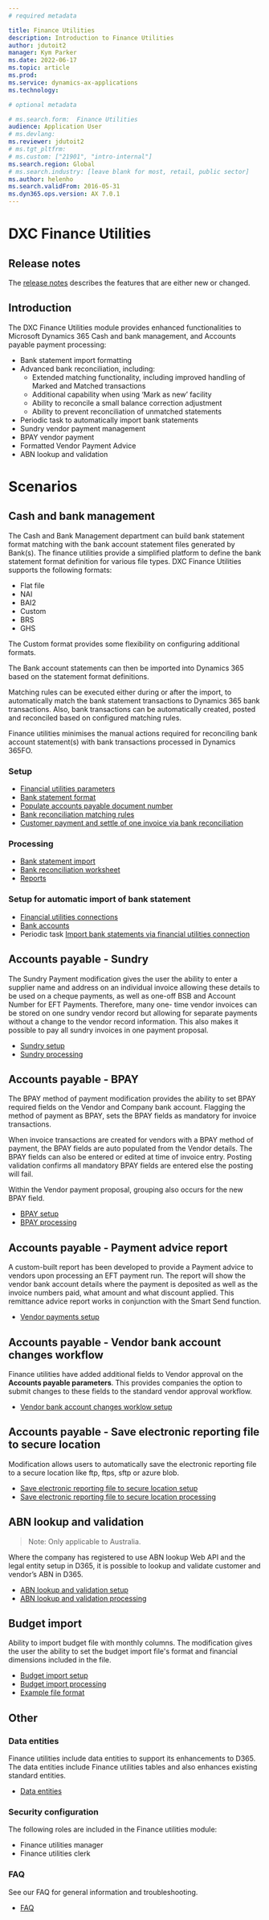 ```yaml
---
# required metadata

title: Finance Utilities 
description: Introduction to Finance Utilities 
author: jdutoit2
manager: Kym Parker
ms.date: 2022-06-17
ms.topic: article
ms.prod: 
ms.service: dynamics-ax-applications
ms.technology: 

# optional metadata

# ms.search.form:  Finance Utilities 
audience: Application User
# ms.devlang: 
ms.reviewer: jdutoit2
# ms.tgt_pltfrm: 
# ms.custom: ["21901", "intro-internal"]
ms.search.region: Global
# ms.search.industry: [leave blank for most, retail, public sector]
ms.author: helenho
ms.search.validFrom: 2016-05-31
ms.dyn365.ops.version: AX 7.0.1
---
```


# DXC Finance Utilities

## Release notes
The [release notes](Release-notes.md) describes the features that are either new or changed. 

## Introduction
The DXC Finance Utilities module provides enhanced functionalities to Microsoft Dynamics 365 Cash and bank management, and Accounts payable payment processing:

-   Bank statement import formatting
-   Advanced bank reconciliation, including:
    -   Extended matching functionality, including improved handling of Marked and Matched transactions
    -   Additional capability when using ‘Mark as new’ facility
    -   Ability to reconcile a small balance correction adjustment
    -   Ability to prevent reconciliation of unmatched statements
-   Periodic task to automatically import bank statements
-   Sundry vendor payment management
-   BPAY vendor payment
-   Formatted Vendor Payment Advice
-   ABN lookup and validation

#  Scenarios
## Cash and bank management

The Cash and Bank Management department can build bank statement format matching with the bank account statement files generated by Bank(s). The finance utilities provide a simplified platform to define the bank statement format definition for various file types.
DXC Finance Utilities supports the following formats:
-	Flat file
-	NAI
-	BAI2
-	Custom
-	BRS
-	GHS

The Custom format provides some flexibility on configuring additional formats.

The Bank account statements can then be imported into Dynamics 365 based on the statement format definitions. 
 
Matching rules can be executed either during or after the import, to automatically match the bank statement transactions to Dynamics 365 bank transactions. Also, bank transactions can be automatically created, posted and reconciled based on configured matching rules. 
 
Finance utilities minimises the manual actions required for reconciling bank account statement(s) with bank transactions processed in Dynamics 365FO. 

### Setup
- [Financial utilities parameters](Setup/CASH-AND-BANK-MANAGEMENT/Finance-utilities-parameters.md)
- [Bank statement format](Setup/CASH-AND-BANK-MANAGEMENT/Bank-statement-format.md)
- [Populate accounts payable document number](Setup/CASH-AND-BANK-MANAGEMENT/Populate-account-payable-payment-document-number.md)
- [Bank reconciliation matching rules](Setup/CASH-AND-BANK-MANAGEMENT/Bank-reconciliation-matching-rules.md)
- [Customer payment and settle of one invoice via bank reconciliation](Setup/CASH-AND-BANK-MANAGEMENT/Bank-reconciliation-matching-rules.md#customer-payment-and-settle-of-invoice-11)

### Processing
- [Bank statement import](Processing/Bank-Statement-Reconciliation/Bank-statement-import.md)
- [Bank reconciliation worksheet](Processing/Bank-Statement-Reconciliation/Bank-reconciliation-worksheet.md)
- [Reports](Processing/Bank-Statement-Reconciliation/Cash-and-bank-management-reports.md)

### Setup for automatic import of bank statement
- [Financial utilities connections](Setup/CASH-AND-BANK-MANAGEMENT/Finance-utilities-connections.md)
- [Bank accounts](Setup/CASH-AND-BANK-MANAGEMENT/Bank-accounts.md)
- Periodic task [Import bank statements via financial utilities connection](Setup/CASH-AND-BANK-MANAGEMENT/Bank-statement-import.md)

## Accounts payable - Sundry

The Sundry Payment modification gives the user the ability to enter a supplier name and address on an individual invoice allowing these details to be used on a cheque payments, as well as one-off BSB and Account Number for EFT Payments. Therefore, many one- time vendor invoices can be stored on one sundry vendor record but allowing for separate payments without a change to the vendor record information.  This also makes it possible to pay all sundry invoices in one payment proposal.

- [Sundry setup](Setup/ACCOUNTS-PAYABLE/Sundry-payment.md)
- [Sundry processing](Processing/Accounts-Payable/Sundry-payment.md)

## Accounts payable - BPAY

The BPAY method of payment modification provides the ability to set BPAY required fields on the Vendor and Company bank account. Flagging the method of payment as BPAY, sets the BPAY fields as mandatory for invoice transactions. 

When invoice transactions are created for vendors with a BPAY method of payment, the BPAY fields are auto populated from the Vendor details. The BPAY fields can also be entered or edited at time of invoice entry. Posting validation confirms all mandatory BPAY fields are entered else the posting will fail. 

Within the Vendor payment proposal, grouping also occurs for the new BPAY field.

- [BPAY setup](Setup/ACCOUNTS-PAYABLE/BPAY-payment.md)
- [BPAY processing](Processing/Accounts-Payable/BPAY-payment.md)

## Accounts payable - Payment advice report

A custom-built report has been developed to provide a Payment advice to vendors upon processing an EFT payment run. The report will show the vendor bank account details where the payment is deposited as well as the invoice numbers paid, what amount and what discount applied. This remittance advice report works in conjunction with the Smart Send function.

- [Vendor payments setup](Setup/ACCOUNTS-PAYABLE/Vendor-payments.md)

## Accounts payable - Vendor bank account changes workflow

Finance utilities have added additional fields to Vendor approval on the **Accounts payable parameters**. This provides companies the option to submit changes to these fields to the standard vendor approval workflow.
- [Vendor bank account changes worklow setup](Setup/ACCOUNTS-PAYABLE/Vendor-bank-account-changes-workflow.md)

## Accounts payable - Save electronic reporting file to secure location

Modification allows users to automatically save the electronic reporting file to a secure location like ftp, ftps, sftp or azure blob.
- [Save electronic reporting file to secure location setup](Setup/ACCOUNTS-PAYABLE/Save-electronic-reporting-file-to-secure-location.md)
- [Save electronic reporting file to secure location processing](Processing/Accounts-Payable/Save-electronic-reporting-file-to-secure-location.md)

## ABN lookup and validation
> Note: Only applicable to Australia. 

Where the company has registered to use ABN lookup Web API and the legal entity setup in D365, it is possible to lookup and validate customer and vendor’s ABN in D365.
- [ABN lookup and validation setup](Setup/ABN/ABN-lookup-and-validation.md)
- [ABN lookup and validation processing](Processing/ABN/ABN-lookup-and-validation.md)

## Budget import

Ability to import budget file with monthly columns.
The modification gives the user the ability to set the budget import file's format and financial dimensions included in the file.

- [Budget import setup](Setup/BUDGETING/Budget-import.md)
- [Budget import processing](Processing/Budgeting/Budget-import.md)
- [Example file format](Processing/Budgeting/Example-file-format.md)

## Other

### Data entities
Finance utilities include data entities to support its enhancements to D365.
The data entities include Finance utilities tables and also enhances existing standard entities.

- [Data entities](Other/Data-entities.md)

### Security configuration

The following roles are included in the Finance utilities module: 
- Finance utilities manager
- Finance utilities clerk

### FAQ

See our FAQ for general information and troubleshooting.

- [FAQ](FAQ.md)

